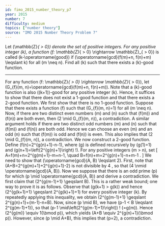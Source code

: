 ```yaml
---
id: fimo_2015_number_theory_p7
year: 2015
number: 7
difficulty: medium
topics: ["number theory"]
source: "IMO 2015 Number Theory Problem 7"
---
```


Let \(\mathbb{Z}_{ > 0}\) denote the set of positive integers. For any positive integer \(k\), a function \(f: \mathbb{Z}_{ > 0} \rightarrow \mathbb{Z}_{ > 0}\) is called \(k-\operatorname{good}\) if \(\operatorname{gcd}(f(m)+n, f(n)+m) \leqslant k\) for all \(m \neq n\). Find all \(k\) such that there exists a \(k\)-good function.


---
For any function \(f: \mathbb{Z}_{ > 0} \rightarrow \mathbb{Z}_{ > 0}\), let \(G_{f}(m, n)=\operatorname{gcd}(f(m)+n, f(n)+m)\). Note that a \(k\)-good function is also \((k+1)\)-good for any positive integer \(k\). Hence, it suffices to show that there does not exist a 1-good function and that there exists a 2-good function.
We first show that there is no 1-good function. Suppose that there exists a function \(f\) such that \(G_{f}(m, n)=1\) for all \(m \neq n\). Now, if there are two distinct even numbers \(m\) and \(n\) such that \(f(m)\) and \(f(n)\) are both even, then \(2 \mid G_{f}(m, n)\), a contradiction. A similar argument holds if there are two distinct odd numbers \(m\) and \(n\) such that \(f(m)\) and \(f(n)\) are both odd. Hence we can choose an even \(m\) and an odd \(n\) such that \(f(m)\) is odd and \(f(n)\) is even. This also implies that \(2 \mid G_{f}(m, n)\), a contradiction.
We now construct a 2-good function. Define \(f(n)=2^{g(n)+1}-n-1\), where \(g\) is defined recursively by \(g(1)=1\) and \(g(n+1)=\left(2^{g(n)+1}\right) !\).
For any positive integers \(m > n\), set
\[
A=f(m)+n=2^{g(m)+1}-m+n-1, \quad B=f(n)+m=2^{g(n)+1}-n+m-1 .
\]
We need to show that \(\operatorname{gcd}(A, B) \leqslant 2\). First, note that \(A+B=2^{g(m)+1}+2^{g(n)+1}-2\) is not divisible by 4 , so that \(4 \nmid \operatorname{gcd}(A, B)\). Now we suppose that there is an odd prime \(p\) for which \(p \mid \operatorname{gcd}(A, B)\) and derive a contradiction.
We first claim that \(2^{g(m-1)+1} \geqslant B\). This is a rather weak bound; one way to prove it is as follows. Observe that \(g(k+1) > g(k)\) and hence \(2^{g(k+1)+1} \geqslant 2^{g(k)+1}+1\) for every positive integer \(k\). By repeatedly applying this inequality, we obtain \(2^{g(m-1)+1} \geqslant 2^{g(n)+1}+(m-1)-n=B\).
Now, since \(p \mid B\), we have \(p-1 < B \leqslant 2^{g(m-1)+1}\), so that \(p-1 \mid\left(2^{g(m-1)+1}\right)\) ! \(=g(m)\). Hence \(2^{g(m)} \equiv 1(\bmod p)\), which yields \(A+B \equiv 2^{g(n)+1}(\bmod p)\). However, since \(p \mid A+B\), this implies that \(p=2\), a contradiction.
